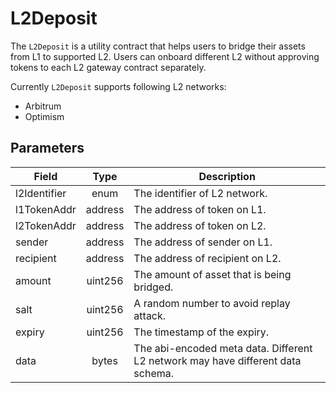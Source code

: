 # L2Deposit

The `L2Deposit` is a utility contract that helps users to bridge their assets from L1 to supported L2. Users can onboard different L2 without approving tokens to each L2 gateway contract separately.

Currently `L2Deposit` supports following L2 networks:

-   Arbitrum
-   Optimism

## Parameters

| Field        |  Type   | Description                                                                     |
| ------------ | :-----: | ------------------------------------------------------------------------------- |
| l2Identifier |  enum   | The identifier of L2 network.                                                   |
| l1TokenAddr  | address | The address of token on L1.                                                     |
| l2TokenAddr  | address | The address of token on L2.                                                     |
| sender       | address | The address of sender on L1.                                                    |
| recipient    | address | The address of recipient on L2.                                                 |
| amount       | uint256 | The amount of asset that is being bridged.                                      |
| salt         | uint256 | A random number to avoid replay attack.                                         |
| expiry       | uint256 | The timestamp of the expiry.                                                    |
| data         |  bytes  | The abi-encoded meta data. Different L2 network may have different data schema. |
